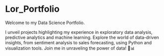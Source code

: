 # Lor_Portfolio
Welcome to my Data Science Portfolio.

I unveil projects highlighting my experience in exploratory data analysis, predictive analytics and machine learning. Explore the world of data-driven insights, from sentiment analysis to sales forecasting, using Python and visualization tools. Join me in unraveling the power of data! 🚀📊
